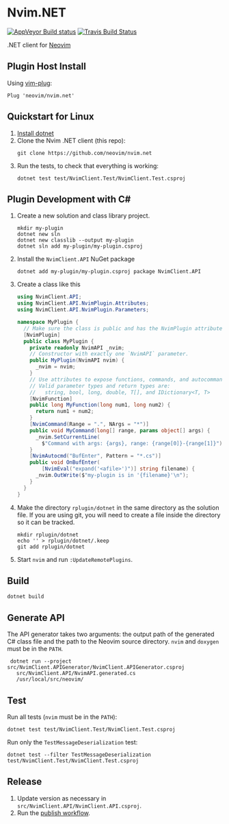 Nvim.NET
========

[![AppVeyor Build status](https://ci.appveyor.com/api/projects/status/8c2dw5gc2knhvqjc/branch/master?svg=true)](https://ci.appveyor.com/project/neovim/nvim-net/branch/master)
[![Travis Build Status](https://travis-ci.org/neovim/nvim.net.svg?branch=master)](https://travis-ci.org/neovim/nvim.net)

.NET client for [Neovim](https://github.com/neovim/neovim)

Plugin Host Install
------------------------

Using [vim-plug](https://github.com/junegunn/vim-plug):

    Plug 'neovim/nvim.net'

Quickstart for Linux
--------------------

1. [Install dotnet](https://www.microsoft.com/net/download/linux-package-manager/ubuntu16-04/sdk-current)
2. Clone the Nvim .NET client (this repo):
   ```
   git clone https://github.com/neovim/nvim.net
   ```
3. Run the tests, to check that everything is working:
   ```
   dotnet test test/NvimClient.Test/NvimClient.Test.csproj
   ```

Plugin Development with C#
--------------------------

1. Create a new solution and class library project.
   ```
   mkdir my-plugin
   dotnet new sln
   dotnet new classlib --output my-plugin
   dotnet sln add my-plugin/my-plugin.csproj
   ```
2. Install the `NvimClient.API` NuGet package
   ```
   dotnet add my-plugin/my-plugin.csproj package NvimClient.API
   ```
3. Create a class like this
   ```csharp
   using NvimClient.API;
   using NvimClient.API.NvimPlugin.Attributes;
   using NvimClient.API.NvimPlugin.Parameters;

   namespace MyPlugin {
     // Make sure the class is public and has the NvimPlugin attribute.
     [NvimPlugin]
     public class MyPlugin {
       private readonly NvimAPI _nvim;
       // Constructor with exactly one `NvimAPI` parameter.
       public MyPlugin(NvimAPI nvim) {
         _nvim = nvim;
       }
       // Use attributes to expose functions, commands, and autocommands.
       // Valid parameter types and return types are:
       //   string, bool, long, double, T[], and IDictionary<T, T>
       [NvimFunction]
       public long MyFunction(long num1, long num2) {
         return num1 + num2;
       }
       [NvimCommand(Range = ".", NArgs = "*")]
       public void MyCommand(long[] range, params object[] args) {
         _nvim.SetCurrentLine(
           $"Command with args: {args}, range: {range[0]}-{range[1]}");
       }
       [NvimAutocmd("BufEnter", Pattern = "*.cs")]
       public void OnBufEnter(
           [NvimEval("expand('<afile>')")] string filename) {
         _nvim.OutWrite($"my-plugin is in '{filename}'\n");
       }
     }
   }
   ```
4. Make the directory `rplugin/dotnet` in the same directory as the solution file.
   If you are using git, you will need to create a file inside the directory
   so it can be tracked.
   ```
   mkdir rplugin/dotnet
   echo '' > rplugin/dotnet/.keep
   git add rplugin/dotnet
   ```
5. Start `nvim` and run `:UpdateRemotePlugins`.

Build
-----

    dotnet build

Generate API
-----

The API generator takes two arguments: the output path of the generated C# class
file and the path to the Neovim source directory. `nvim` and `doxygen` must be
in the `PATH`.

     dotnet run --project src/NvimClient.APIGenerator/NvimClient.APIGenerator.csproj
       src/NvimClient.API/NvimAPI.generated.cs
       /usr/local/src/neovim/

Test
----

Run all tests (`nvim` must be in the `PATH`):

    dotnet test test/NvimClient.Test/NvimClient.Test.csproj

Run only the `TestMessageDeserialization` test:

    dotnet test --filter TestMessageDeserialization test/NvimClient.Test/NvimClient.Test.csproj

Release
-----

1. Update version as necessary in `src/NvimClient.API/NvimClient.API.csproj`.
2. Run the [publish workflow](https://github.com/neovim/nvim.net/actions/workflows/publish.yml).
